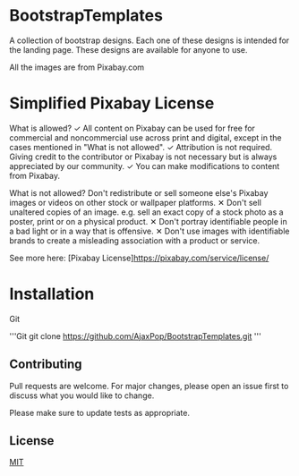 # BootstrapTemplates

A collection of bootstrap designs. Each one of these designs is intended for the landing page. These designs are available for anyone to use. 

All the images are from Pixabay.com

# Simplified Pixabay License

What is allowed?
✓ All content on Pixabay can be used for free for commercial and noncommercial use across print and digital, except in the cases mentioned in "What is not allowed".
✓ Attribution is not required. Giving credit to the contributor or Pixabay is not necessary but is always appreciated by our community.
✓ You can make modifications to content from Pixabay.

What is not allowed?
Don't redistribute or sell someone else's Pixabay images or videos on other stock or wallpaper platforms.
✕	Don't sell unaltered copies of an image. e.g. sell an exact copy of a stock photo as a poster, print or on a physical product.
✕	Don't portray identifiable people in a bad light or in a way that is offensive.
✕	Don't use images with identifiable brands to create a misleading association with a product or service.

See more here:
[Pixabay License]https://pixabay.com/service/license/


# Installation
Git

'''Git
git clone https://github.com/AjaxPop/BootstrapTemplates.git
'''

## Contributing
Pull requests are welcome. For major changes, please open an issue first to discuss what you would like to change.

Please make sure to update tests as appropriate.

## License
[MIT](https://choosealicense.com/licenses/mit/)
